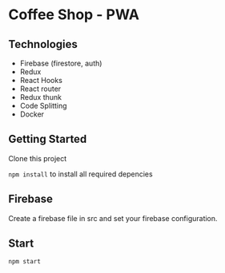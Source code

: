 # Coffee Shop - PWA

## Technologies

- Firebase (firestore, auth)
- Redux
- React Hooks
- React router
- Redux thunk
- Code Splitting
- Docker


## Getting Started

Clone this project 

`npm install` to install all required depencies

## Firebase

Create a firebase file in src and set your firebase configuration.

## Start

`npm start`

